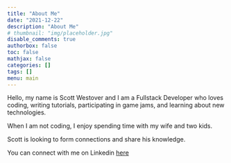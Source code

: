 ```yaml
---
title: "About Me"
date: "2021-12-22"
description: "About Me"
# thumbnail: "img/placeholder.jpg"
disable_comments: true
authorbox: false
toc: false
mathjax: false
categories: []
tags: []
menu: main
---
```


Hello, my name is Scott Westover and I am a Fullstack Developer who loves coding, writing tutorials, participating in game jams, and learning about new technologies.

When I am not coding, I enjoy spending time with my wife and two kids.

Scott is looking to form connections and share his knowledge.

You can connect with me on Linkedin [here](https://www.linkedin.com/in/scott-westover-77393a97/)
